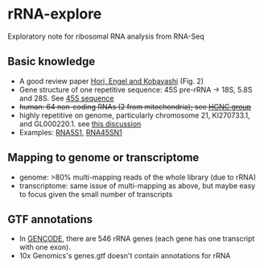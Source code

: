 # rRNA-explore
Exploratory note for ribosomal RNA analysis from RNA-Seq

## Basic knowledge
* A good review paper [Hori, Engel and Kobayashi](https://www.nature.com/articles/s41580-022-00573-9) (Fig. 2)
* Gene structure of one repetitive sequence: 45S pre-rRNA -> 18S, 5.8S and 28S. See [45S sequence](https://www.ncbi.nlm.nih.gov/gene?cmd=Retrieve&dopt=Graphics&list_uids=100861532)
* ~~human: 64 non-coding RNAs (2 from mitochondria); see [HGNC group](https://www.genenames.org/data/genegroup/#!/group/848)~~
* highly repetitive on genome, particularly chromosome 21, KI270733.1, and GL000220.1. see [this discussion](https://www.biostars.org/p/9542800/)
* Examples: [RNA5S1](https://asia.ensembl.org/Homo_sapiens/Gene/Summary?g=ENSG00000199352;r=1:228610268-228610386;t=ENST00000362482),
  [RNA45SN1](https://www.ncbi.nlm.nih.gov/gene/106631777)

## Mapping to genome or transcriptome
* genome: >80% multi-mapping reads of the whole library (due to rRNA)
* transcriptome: same issue of multi-mapping as above, but maybe easy to focus given the small number of transcripts

## GTF annotations
* In [GENCODE](https://www.gencodegenes.org/human/), there are 546 rRNA genes (each gene has one transcript with one exon).
* 10x Genomics's genes.gtf doesn't contain annotations for rRNA
